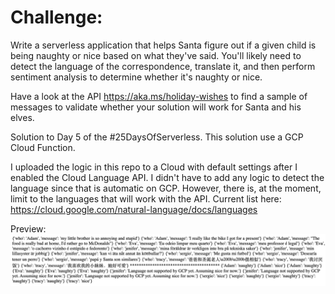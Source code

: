 # Challenge:
Write a serverless application that helps Santa figure out if a given child is being naughty or nice based on what they've said. You'll likely need to detect the language of the correspondence, translate it, and then perform sentiment analysis to determine whether it's naughty or nice.

Have a look at the API https://aka.ms/holiday-wishes to find a sample of messages to validate whether your solution will work for Santa and his elves.

Solution to Day 5 of the #25DaysOfServerless. This solution use a GCP Cloud Function.

I uploaded the logic in this repo to a Cloud with default settings after I enabled the Cloud Language API. I didn't have to add any logic to detect the language since that is automatic on GCP. However, there is, at the moment, limit to the languages that will work with the API. Current list here: https://cloud.google.com/natural-language/docs/languages

Preview:
![alt text](screenshot.png)